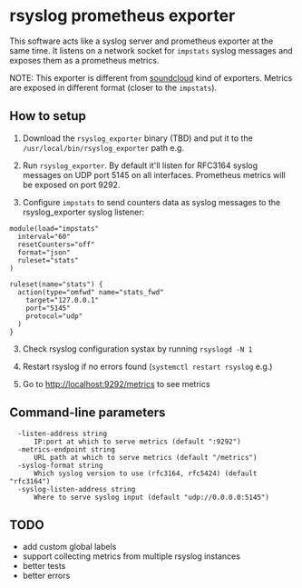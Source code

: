 # rsyslog prometheus exporter

This software acts like a syslog server and prometheus exporter at the same
time. It listens on a network socket for `impstats` syslog messages and exposes
them as a prometheus metrics.

NOTE: This exporter is different from
[soundcloud](https://github.com/soundcloud/rsyslog_exporter) kind of exporters.
Metrics are exposed in different format (closer to the `impstats`).

## How to setup

1. Download the `rsyslog_exporter` binary (TBD) and put it to the `/usr/local/bin/rsyslog_exporter` path e.g.

2. Run `rsyslog_exporter`. By default it'll listen for RFC3164 syslog messages on UDP port 5145 on all interfaces. Prometheus metrics will be exposed on port 9292.

3. Configure `impstats` to send counters data as syslog messages to the rsyslog_exporter syslog listener:

```
module(load="impstats"
  interval="60"
  resetCounters="off"
  format="json"
  ruleset="stats"
)

ruleset(name="stats") {
  action(type="omfwd" name="stats_fwd"
    target="127.0.0.1"
    port="5145"
    protocol="udp"
  )
}
```

3. Check rsyslog configuration systax by running `rsyslogd -N 1`

4. Restart rsyslog if no errors found (`systemctl restart rsyslog` e.g.)

5. Go to <http://localhost:9292/metrics> to see metrics

## Command-line parameters

```
  -listen-address string
      IP:port at which to serve metrics (default ":9292")
  -metrics-endpoint string
      URL path at which to serve metrics (default "/metrics")
  -syslog-format string
      Which syslog version to use (rfc3164, rfc5424) (default "rfc3164")
  -syslog-listen-address string
      Where to serve syslog input (default "udp://0.0.0.0:5145")
```

## TODO

- add custom global labels
- support collecting metrics from multiple rsyslog instances
- better tests
- better errors

